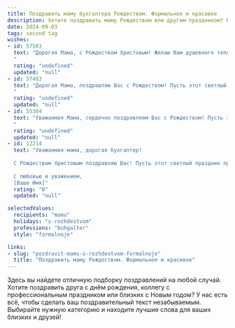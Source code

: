 ```yaml
---
title: Поздравить маму бухгалтера Рождеством. Формальное и красивое
description: Хотите поздравить маму Рождеством или другим праздником? Наш ИИ создаст незабываемое поздравление, а вы обязательно выделитесь среди других.  
date: 2024-09-03
tags: second tag
wishes:
- id: 57583
  text: "Дорогая Мама, с Рождеством Христовым! Желаю Вам душевного тепла, благополучия,  мира и радости в Новом году. Пусть Ваш труд, как бухгалтера, приносит Вам не только стабильность, но и удовлетворение.
  "
  rating: "undefined"
  updated: "null"
- id: 57483
  text: "Дорогая Мама, поздравляю Вас с Рождеством! Пусть этот светлый праздник принесет в Вашу жизнь тепло, радость и благополучие. Желаю Вам крепкого здоровья, семейного счастья и профессиональных успехов в Вашей ответственной роли бухгалтера.
  "
  rating: "undefined"
  updated: "null"
- id: 55304
  text: "Уважаемая Мама, сердечно поздравляем Вас с Рождеством! Пусть этот светлый праздник наполнит Ваш дом теплом, радостью и благополучием, а Новый год принесет Вам крепкое здоровье, финансовое благополучие и удачу во всех начинаниях. Желаем Вам вдохновения и новых успехов в Вашей непростой, но очень важной профессии бухгалтера!
  "
  rating: "undefined"
  updated: "null"
- id: 12214
  text: "Уважаемая мама, дорогая бухгалтер!
  
  С Рождеством Христовым поздравляю Вас! Пусть этот светлый праздник принесет в Ваш дом не только тепло и уют, но и радость, успех в работе и благополучие в семье. Ваш профессионализм и преданность делу всегда являются примером для подражания, а в эти святые дни желаю Вам отдохнуть и набраться сил для новых свершений.
  
  С любовью и уважением,
  [Ваше Имя]"
  rating: "0"
  updated: "null"

selectedValues:
  recipients: "mamu"
  holidays: "s-rozhdestvom"
  professions: "buhgalter"
  style: "formalnoje"

links:
- slug: "pozdravit-mamu-s-rozhdestvom-formalnoje"
  title: "Поздравить маму Рождеством. Формальное и красивое"
---
```


Здесь вы найдете отличную подборку поздравлений на любой случай. 
Хотите поздравить друга с днём рождения, коллегу с профессиональным праздником или близких с Новым годом? У нас есть всё, чтобы сделать ваш поздравительный текст незабываемым. Выбирайте нужную категорию и находите лучшие слова для ваших близких и друзей!
